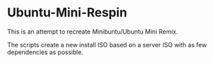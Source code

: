 # Ubuntu-Mini-Respin

This is an attempt to recreate Minibuntu/Ubuntu Mini Remix.

The scripts create a new install ISO based on a server ISO with as few dependencies as possible.
